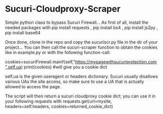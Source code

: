 # Sucuri-Cloudproxy-Scraper
Simple python class to bypass Sucuri Firewall...
As first of all, install the needed packages with pip install requests , pip install bs4 , pip install js2py , pip install base64

Once done, clone in the repo and copy the sucuriscr.py file in the dir of your project... You can then call the sucuri-scraper function to obtain the cookies like in example.py or with the following function-call:


cookies=sucuriFirewall.mainf(self,"https://mypagewithsucuriprotection.com",self.ua) 
print(cookies) #will give you a cookie dict


self.ua is the given useragent or headers dictionary. Sucuri usually disallows various UAs the site access, so make sure to use a UA that is actually allowed to access the page.

The script will then return a sucuri cloudproxy cookie dict; you can use it in your following requests with
requests.get(url=mysite, headers=self.headers, cookies=returned_cookie_dict)
